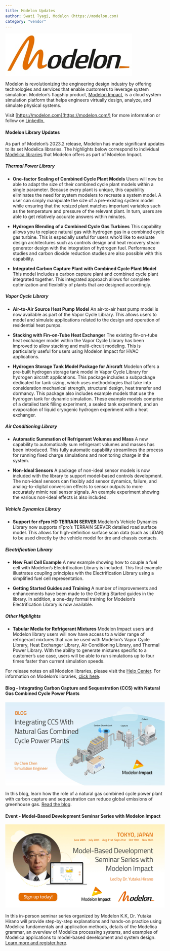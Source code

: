 ```yaml
---
title: Modelon Updates
author: Swati Tyagi, Modelon (https://modelon.com)
category: "vendor"
---
```


![](Modelon_Orange_400.jpg)

Modelon is revolutionizing the engineering design industry by offering technologies and services that enable customers to leverage system simulation. Modelon’s flagship product, [Modelon Impact](https://modelon.com/modelon-impact/), is a cloud system simulation platform that helps engineers virtually design, analyze, and simulate physical systems.

Visit [https://modelon.com](https://modelon.com/) for more information or follow on [LinkedIn.](https://www.linkedin.com/company/modelon)


#### Modelon Library Updates 

As part of Modelon’s 2023.2 release, Modelon has made significant updates to its set Modelica libraries. The highlights below correspond to individual [Modelica libraries](https://modelon.com/modelon-library-suite-modelica-libraries/) that Modelon offers as part of Modelon Impact.  

##### Thermal Power Library

- **One-factor Scaling of Combined Cycle Plant Models** Users will now be able to adapt the size of their combined cycle plant models within a single parameter. Because every plant is unique, this capability eliminates the need for system modelers to recreate a system model. A user can simply manipulate the size of a pre-existing system model while ensuring that the resized plant matches important variables such as the temperature and pressure of the relevant plant. In turn, users are able to get relatively accurate answers within minutes. 

- **Hydrogen Blending of a Combined Cycle Gas Turbines** This capability allows you to replace natural gas with hydrogen gas in a combined cycle gas turbine. This is especially useful for users who’d like to evaluate design architectures such as controls design and heat recovery steam generator design with the integration of hydrogen fuel. Performance studies and carbon dioxide reduction studies are also possible with this capability. 

- **Integrated Carbon Capture Plant with Combined Cycle Plant Model** This model includes a carbon capture plant and combined cycle plant integrated together. This integrated approach allows for complete optimization and flexibility of plants that are designed accordingly.  

##### Vapor Cycle Library

- **Air-to-Air Source Heat Pump Model** An air-to-air heat pump model is now available as part of the Vapor Cycle Library. This allows users to model and simulate applications related to the design and operation of residential heat pumps.  

- **Stacking with Fin-on-Tube Heat Exchanger** The existing fin-on-tube heat exchanger model within the Vapor Cycle Library has been improved to allow stacking and multi-circuit modeling. This is particularly useful for users using Modelon Impact for HVAC applications.  

- **Hydrogen Storage Tank Model Package for Aircraft** Modelon offers a pre-built hydrogen storage tank model in Vapor Cycle Library for hydrogen aircraft applications. This package includes a subpackage dedicated for tank sizing, which uses methodologies that take into consideration mechanical strength, structural design, heat transfer and dormancy. This package also includes example models that use the hydrogen tank for dynamic simulation. These example models comprise of a detailed tank filling experiment, a sealed tank experiment, and an evaporation of liquid cryogenic hydrogen experiment with a heat exchanger. 

##### Air Conditioning Library

- **Automatic Summation of Refrigerant Volumes and Mass** A new capability to automatically sum refrigerant volumes and masses has been introduced.  This fully automatic capability streamlines the process for running fixed charge simulations and monitoring charge in the system. 

- **Non-Ideal Sensors** A package of non-ideal sensor models is now included with the library to support model-based controls development.  The non-ideal sensors can flexibly add sensor dynamics, failure, and analog-to-digital conversion effects to sensor outputs to more accurately mimic real sensor signals.  An example experiment showing the various non-ideal effects is also included. 

##### Vehicle Dynamics Library 

- **Support for rFpro HD TERRAIN SERVER** Modelon’s Vehicle Dynamics Library now supports rFpro’s TERRAIN SERVER detailed road surface model.  This allows for high-definition surface scan data (such as LiDAR) to be used directly by the vehicle model for tire and chassis contacts. 

##### Electrification Library

- **New Fuel Cell Example** A new example showing how to couple a fuel cell with Modelon’s Electrification Library is included.  This first example illustrates coupling principles with the Electrification Library using a simplified fuel cell representation. 

- **Getting Started Guides and Training** A number of improvements and enhancements have been made to the Getting Started guides in the library.  In addition, a one-day formal training for Modelon’s Electrification Library is now available.   

##### Other Highlights

- **Tabular Media for Refrigerant Mixtures** Modelon Impact users and Modelon library users will now have access to a wider range of refrigerant mixtures that can be used with Modelon’s Vapor Cycle Library, Heat Exchanger Library, Air Conditioning Library, and Thermal Power Library. With the ability to generate mixtures specific to a customer’s use case, users will be able to run simulations up to four times faster than current simulation speeds. 

For release notes on all Modelon libraries, please visit the [Help Center](https://help.modelon.com/latest/). For information on Modelon’s libraries, [click here](https://modelon.com/modelon-library-suite-modelica-libraries/).  

#### Blog - Integrating Carbon Capture and Sequestration (CCS) with Natural Gas Combined Cycle Power Plants 

[<img src= "Modelon_Blog_CCS_Combined_Power_Plant_1200_v2.jpg" alt= "Blog CCS with Natural Gas Combined Cycle Power Plants" width="600px">]([https://modelon.com/support/heat-pump-technology-adapting-to-the-future-with-system-simulation/](https://modelon.com/blog/carbon-capture-sequestration-and-natural-gas-combined-cycle-power-plant-integration/))

In this blog, learn how the role of a natural gas combined cycle power plant with carbon capture and sequestration can reduce global emissions of greenhouse gas. [Read the blog](https://modelon.com/blog/carbon-capture-sequestration-and-natural-gas-combined-cycle-power-plant-integration/).  

#### Event - Model-Based Development Seminar Series with Modelon Impact 

[<img src= "Modelon_KK_Seminar_ENG_1200_v4.jpg" alt= "Modelon K.K. Seminar" width="600px">]([https://modelon.com/support/modernizing-fighter-aircraft-with-open-standard-technology/](https://modelon.com/model-based-development-workshop-series-2023/))

In this in-person seminar series organized by Modelon K.K, Dr. Yutaka Hirano will provide step-by-step explanations and hands-on practice using Modelica fundamentals and application methods, details of the Modelica grammar, an overview of Modelica processing systems, and examples of Modelica applications to model-based development and system design. [Learn more and register here](https://modelon.com/model-based-development-workshop-series-2023/).  

